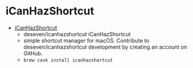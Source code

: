 # iCanHazShortcut
- [iCanHazShortcut](https://github.com/deseven/icanhazshortcut/)
  -  deseven/icanhazshortcut iCanHazShortcut
  - simple shortcut manager for macOS. Contribute to deseven/icanhazshortcut development by creating an account on GitHub.
  - `brew cask install icanhazshortcut`
